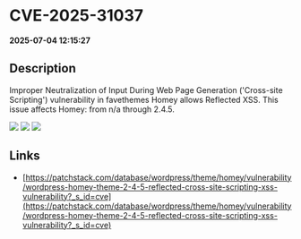 # CVE-2025-31037

**2025-07-04 12:15:27**

## Description
Improper Neutralization of Input During Web Page Generation ('Cross-site Scripting') vulnerability in favethemes Homey allows Reflected XSS. This issue affects Homey: from n/a through 2.4.5.

![](https://img.shields.io/static/v1?label=Score&message=7.1&color=red)
![](https://img.shields.io/static/v1?label=Severity&message=HIGH&color=red)
![](https://img.shields.io/static/v1?label=CWE&message=XSS&color=green)

## Links
- [https://patchstack.com/database/wordpress/theme/homey/vulnerability/wordpress-homey-theme-2-4-5-reflected-cross-site-scripting-xss-vulnerability?_s_id=cve](https://patchstack.com/database/wordpress/theme/homey/vulnerability/wordpress-homey-theme-2-4-5-reflected-cross-site-scripting-xss-vulnerability?_s_id=cve)
